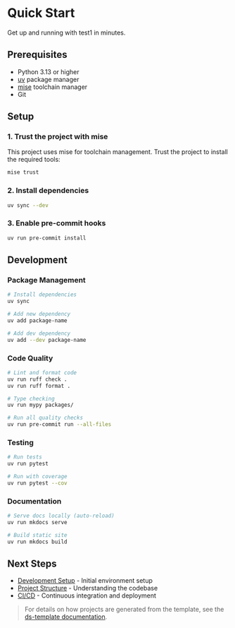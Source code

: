 # Quick Start

Get up and running with test1 in minutes.

## Prerequisites

- Python 3.13 or higher
- [uv](https://docs.astral.sh/uv/) package manager
- [mise](https://mise.jdx.dev/) toolchain manager
- Git

## Setup

### 1. Trust the project with mise

This project uses mise for toolchain management. Trust the project to install the required tools:

```bash
mise trust
```

### 2. Install dependencies

```bash
uv sync --dev
```

### 3. Enable pre-commit hooks

```bash
uv run pre-commit install
```

## Development

### Package Management

```bash
# Install dependencies
uv sync

# Add new dependency
uv add package-name

# Add dev dependency
uv add --dev package-name
```

### Code Quality

```bash
# Lint and format code
uv run ruff check .
uv run ruff format .

# Type checking
uv run mypy packages/

# Run all quality checks
uv run pre-commit run --all-files
```

### Testing

```bash
# Run tests
uv run pytest

# Run with coverage
uv run pytest --cov
```

### Documentation

```bash
# Serve docs locally (auto-reload)
uv run mkdocs serve

# Build static site
uv run mkdocs build
```

## Next Steps

- [Development Setup](development/setup.md) - Initial environment setup
- [Project Structure](development/project_structure.md) - Understanding the codebase
- [CI/CD](development/ci_cd.md) - Continuous integration and deployment

> For details on how projects are generated from the template, see the [ds-template documentation](https://deepsense-ai.github.io/ds-template/).
